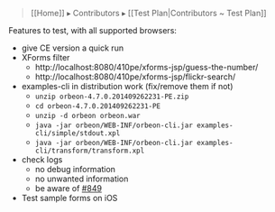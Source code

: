 > [[Home]] ▸ Contributors ▸ [[Test Plan|Contributors ~ Test Plan]]

Features to test, with all supported browsers:

- give CE version a quick run
- XForms filter
    - http://localhost:8080/410pe/xforms-jsp/guess-the-number/
    - http://localhost:8080/410pe/xforms-jsp/flickr-search/
- examples-cli in distribution work (fix/remove them if not)
    - `unzip orbeon-4.7.0.201409262231-PE.zip`
    - `cd orbeon-4.7.0.201409262231-PE`
    - `unzip -d orbeon orbeon.war`
    - `java -jar orbeon/WEB-INF/orbeon-cli.jar examples-cli/simple/stdout.xpl`
    - `java -jar orbeon/WEB-INF/orbeon-cli.jar examples-cli/transform/transform.xpl`
- check logs
    - no debug information
    - no unwanted information
    - be aware of [#849][1]
- Test sample forms on iOS

[1]: https://github.com/orbeon/orbeon-forms/issues/849